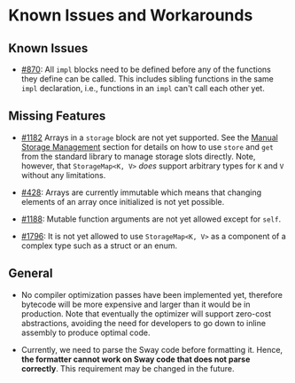 # Known Issues and Workarounds

## Known Issues

* [#870](https://github.com/FuelLabs/sway/issues/870): All `impl` blocks need to be defined before any of the functions they define can be called.  This includes sibling functions in the same `impl` declaration, i.e., functions in an `impl` can't call each other yet.

## Missing Features

* [#1182](https://github.com/FuelLabs/sway/issues/1182) Arrays in a `storage` block are not yet supported. See the [Manual Storage Management](../blockchain-development/storage.md#manual-storage-management) section for details on how to use `store` and `get` from the standard library to manage storage slots directly. Note, however, that `StorageMap<K, V>` _does_ support arbitrary types for `K` and `V` without any limitations.

* [#428](https://github.com/FuelLabs/sway/issues/428): Arrays are currently immutable which means that changing elements of an array once initialized is not yet possible.

* [#1188](https://github.com/FuelLabs/sway/issues/1188): Mutable function arguments are not yet allowed except for `self`.

* [#1796](https://github.com/FuelLabs/sway/issues/1796): It is not yet allowed to use `StorageMap<K, V>` as a component of a complex type such as a struct or an enum.

## General

* No compiler optimization passes have been implemented yet, therefore bytecode will be more expensive and larger than it would be in production. Note that eventually the optimizer will support zero-cost abstractions, avoiding the need for developers to go down to inline assembly to produce optimal code.

* Currently, we need to parse the Sway code before formatting it. Hence, **the formatter cannot work on Sway code that does not parse correctly**. This requirement may be changed in the future.
